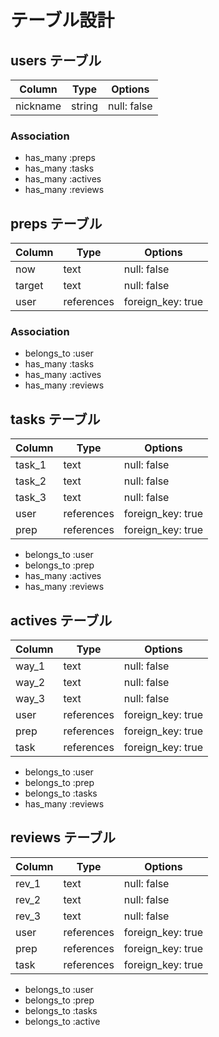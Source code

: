 # テーブル設計

## users テーブル
| Column           | Type   | Options     |
| ---------------- | ------ | ----------- |
| nickname         | string | null: false |

### Association
- has_many :preps
- has_many :tasks
- has_many :actives
- has_many :reviews


## preps テーブル
| Column                | Type       | Options           |
| --------------------- | ---------- | ----------------- |
| now                   | text       | null: false       |
| target                | text       | null: false       |
| user                  | references | foreign_key: true |

### Association
- belongs_to :user
- has_many   :tasks
- has_many   :actives
- has_many   :reviews


## tasks テーブル
| Column             | Type       | Options           |
| ------------------ | ---------- | ----------------- |
| task_1             | text       | null: false       |
| task_2             | text       | null: false       |
| task_3             | text       | null: false       |
| user               | references | foreign_key: true |
| prep               | references | foreign_key: true |

- belongs_to :user
- belongs_to :prep
- has_many   :actives
- has_many   :reviews

## actives テーブル
| Column             | Type       | Options           |
| ------------------ | ---------- | ----------------- |
| way_1              | text       | null: false       |
| way_2              | text       | null: false       |
| way_3              | text       | null: false       |
| user               | references | foreign_key: true |
| prep               | references | foreign_key: true |
| task               | references | foreign_key: true |

- belongs_to :user
- belongs_to :prep
- belongs_to :tasks
- has_many   :reviews

## reviews テーブル
| Column             | Type       | Options           |
| ------------------ | ---------- | ----------------- |
| rev_1              | text       | null: false       |
| rev_2              | text       | null: false       |
| rev_3              | text       | null: false       |
| user               | references | foreign_key: true |
| prep               | references | foreign_key: true |
| task               | references | foreign_key: true |

- belongs_to :user
- belongs_to :prep
- belongs_to :tasks
- belongs_to :active
